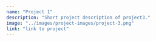 ```yaml
---
name: "Project 1"
description: "Short project description of project3."
image: "../images/project-images/project-3.png"
link: "link to project"
---
```

